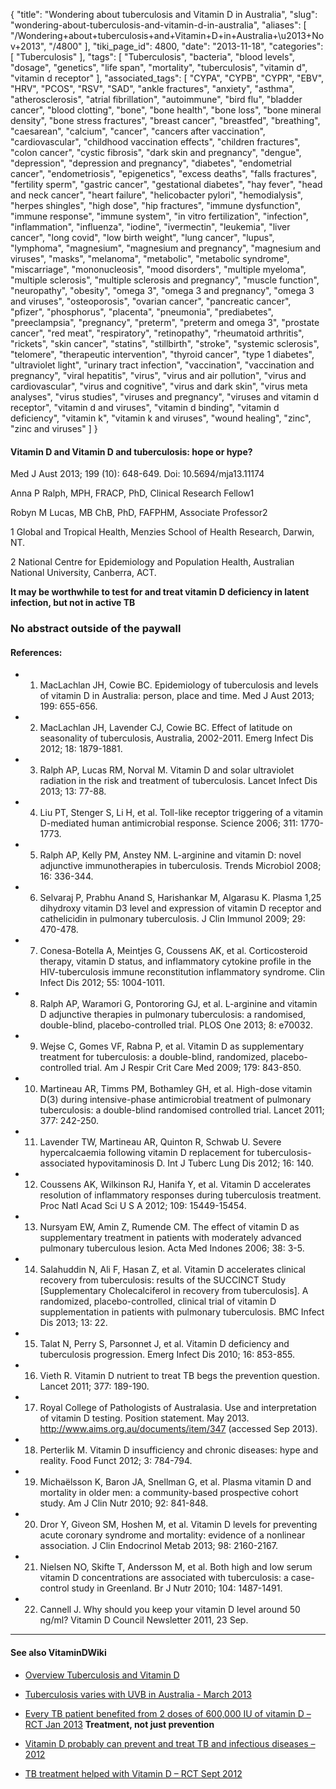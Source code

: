 {
    "title": "Wondering about tuberculosis and Vitamin D in Australia",
    "slug": "wondering-about-tuberculosis-and-vitamin-d-in-australia",
    "aliases": [
        "/Wondering+about+tuberculosis+and+Vitamin+D+in+Australia+\u2013+Nov+2013",
        "/4800"
    ],
    "tiki_page_id": 4800,
    "date": "2013-11-18",
    "categories": [
        "Tuberculosis"
    ],
    "tags": [
        "Tuberculosis",
        "bacteria",
        "blood levels",
        "dosage",
        "genetics",
        "life span",
        "mortality",
        "tuberculosis",
        "vitamin d",
        "vitamin d receptor"
    ],
    "associated_tags": [
        "CYPA",
        "CYPB",
        "CYPR",
        "EBV",
        "HRV",
        "PCOS",
        "RSV",
        "SAD",
        "ankle fractures",
        "anxiety",
        "asthma",
        "atherosclerosis",
        "atrial fibrillation",
        "autoimmune",
        "bird flu",
        "bladder cancer",
        "blood clotting",
        "bone",
        "bone health",
        "bone loss",
        "bone mineral density",
        "bone stress fractures",
        "breast cancer",
        "breastfed",
        "breathing",
        "caesarean",
        "calcium",
        "cancer",
        "cancers after vaccination",
        "cardiovascular",
        "childhood vaccination effects",
        "children fractures",
        "colon cancer",
        "cystic fibrosis",
        "dark skin and pregnancy",
        "dengue",
        "depression",
        "depression and pregnancy",
        "diabetes",
        "endometrial cancer",
        "endometriosis",
        "epigenetics",
        "excess deaths",
        "falls fractures",
        "fertility sperm",
        "gastric cancer",
        "gestational diabetes",
        "hay fever",
        "head and neck cancer",
        "heart failure",
        "helicobacter pylori",
        "hemodialysis",
        "herpes shingles",
        "high dose",
        "hip fractures",
        "immune dysfunction",
        "immune response",
        "immune system",
        "in vitro fertilization",
        "infection",
        "inflammation",
        "influenza",
        "iodine",
        "ivermectin",
        "leukemia",
        "liver cancer",
        "long covid",
        "low birth weight",
        "lung cancer",
        "lupus",
        "lymphoma",
        "magnesium",
        "magnesium and pregnancy",
        "magnesium and viruses",
        "masks",
        "melanoma",
        "metabolic",
        "metabolic syndrome",
        "miscarriage",
        "mononucleosis",
        "mood disorders",
        "multiple myeloma",
        "multiple sclerosis",
        "multiple sclerosis and pregnancy",
        "muscle function",
        "neuropathy",
        "obesity",
        "omega 3",
        "omega 3 and pregnancy",
        "omega 3 and viruses",
        "osteoporosis",
        "ovarian cancer",
        "pancreatic cancer",
        "pfizer",
        "phosphorus",
        "placenta",
        "pneumonia",
        "prediabetes",
        "preeclampsia",
        "pregnancy",
        "preterm",
        "preterm and omega 3",
        "prostate cancer",
        "red meat",
        "respiratory",
        "retinopathy",
        "rheumatoid arthritis",
        "rickets",
        "skin cancer",
        "statins",
        "stillbirth",
        "stroke",
        "systemic sclerosis",
        "telomere",
        "therapeutic intervention",
        "thyroid cancer",
        "type 1 diabetes",
        "ultraviolet light",
        "urinary tract infection",
        "vaccination",
        "vaccination and pregnancy",
        "viral hepatitis",
        "virus",
        "virus and air pollution",
        "virus and cardiovascular",
        "virus and cognitive",
        "virus and dark skin",
        "virus meta analyses",
        "virus studies",
        "viruses and pregnancy",
        "viruses and vitamin d receptor",
        "vitamin d and viruses",
        "vitamin d binding",
        "vitamin d deficiency",
        "vitamin k",
        "vitamin k and viruses",
        "wound healing",
        "zinc",
        "zinc and viruses"
    ]
}


#### Vitamin D and Vitamin D and tuberculosis: hope or hype?

Med J Aust 2013; 199 (10): 648-649. Doi: 10.5694/mja13.11174

Anna P Ralph, MPH, FRACP, PhD, Clinical Research Fellow1

Robyn M Lucas, MB ChB, PhD, FAFPHM, Associate Professor2

1 Global and Tropical Health, Menzies School of Health Research, Darwin, NT.

2 National Centre for Epidemiology and Population Health, Australian National University, Canberra, ACT.

 **It may be worthwhile to test for and treat vitamin D deficiency in latent infection, but not in active TB** 

### No abstract outside of the paywall

#### References:

* 1. MacLachlan JH, Cowie BC. Epidemiology of tuberculosis and levels of vitamin D in Australia: person, place and time. Med J Aust 2013; 199: 655-656.

* 2. MacLachlan JH, Lavender CJ, Cowie BC. Effect of latitude on seasonality of tuberculosis, Australia, 2002-2011. Emerg Infect Dis 2012; 18: 1879-1881. 

* 3. Ralph AP, Lucas RM, Norval M. Vitamin D and solar ultraviolet radiation in the risk and treatment of tuberculosis. Lancet Infect Dis 2013; 13: 77-88. 

* 4. Liu PT, Stenger S, Li H, et al. Toll-like receptor triggering of a vitamin D-mediated human antimicrobial response. Science 2006; 311: 1770-1773. 

* 5. Ralph AP, Kelly PM, Anstey NM. L-arginine and vitamin D: novel adjunctive immunotherapies in tuberculosis. Trends Microbiol 2008; 16: 336-344. 

* 6. Selvaraj P, Prabhu Anand S, Harishankar M, Algarasu K. Plasma 1,25 dihydroxy vitamin D3 level and expression of vitamin D receptor and cathelicidin in pulmonary tuberculosis. J Clin Immunol 2009; 29: 470-478. 

* 7. Conesa-Botella A, Meintjes G, Coussens AK, et al. Corticosteroid therapy, vitamin D status, and inflammatory cytokine profile in the HIV-tuberculosis immune reconstitution inflammatory syndrome. Clin Infect Dis 2012; 55: 1004-1011. 

* 8. Ralph AP, Waramori G, Pontororing GJ, et al. L-arginine and vitamin D adjunctive therapies in pulmonary tuberculosis: a randomised, double-blind, placebo-controlled trial. PLOS One 2013; 8: e70032. 

* 9. Wejse C, Gomes VF, Rabna P, et al. Vitamin D as supplementary treatment for tuberculosis: a double-blind, randomized, placebo-controlled trial. Am J Respir Crit Care Med 2009; 179: 843-850. 

* 10. Martineau AR, Timms PM, Bothamley GH, et al. High-dose vitamin D(3) during intensive-phase antimicrobial treatment of pulmonary tuberculosis: a double-blind randomised controlled trial. Lancet 2011; 377: 242-250. 

* 11. Lavender TW, Martineau AR, Quinton R, Schwab U. Severe hypercalcaemia following vitamin D replacement for tuberculosis-associated hypovitaminosis D. Int J Tuberc Lung Dis 2012; 16: 140. 

* 12. Coussens AK, Wilkinson RJ, Hanifa Y, et al. Vitamin D accelerates resolution of inflammatory responses during tuberculosis treatment. Proc Natl Acad Sci U S A 2012; 109: 15449-15454.

* 13. Nursyam EW, Amin Z, Rumende CM. The effect of vitamin D as supplementary treatment in patients with moderately advanced pulmonary tuberculous lesion. Acta Med Indones 2006; 38: 3-5. 

* 14. Salahuddin N, Ali F, Hasan Z, et al. Vitamin D accelerates clinical recovery from tuberculosis: results of the SUCCINCT Study <span>[Supplementary Cholecalciferol in recovery from tuberculosis]</span>. A randomized, placebo-controlled, clinical trial of vitamin D supplementation in patients with pulmonary tuberculosis. BMC Infect Dis 2013; 13: 22. 

* 15. Talat N, Perry S, Parsonnet J, et al. Vitamin D deficiency and tuberculosis progression. Emerg Infect Dis 2010; 16: 853-855. 

* 16. Vieth R. Vitamin D nutrient to treat TB begs the prevention question. Lancet 2011; 377: 189-190. 

* 17. Royal College of Pathologists of Australasia. Use and interpretation of vitamin D testing. Position statement. May 2013. http://www.aims.org.au/documents/item/347 (accessed Sep 2013).

* 18. Perterlik M. Vitamin D insufficiency and chronic diseases: hype and reality. Food Funct 2012; 3: 784-794. 

* 19. Michaëlsson K, Baron JA, Snellman G, et al. Plasma vitamin D and mortality in older men: a community-based prospective cohort study. Am J Clin Nutr 2010; 92: 841-848. 

* 20. Dror Y, Giveon SM, Hoshen M, et al. Vitamin D levels for preventing acute coronary syndrome and mortality: evidence of a nonlinear association. J Clin Endocrinol Metab 2013; 98: 2160-2167. 

* 21. Nielsen NO, Skifte T, Andersson M, et al. Both high and low serum vitamin D concentrations are associated with tuberculosis: a case-control study in Greenland. Br J Nutr 2010; 104: 1487-1491. 

* 22. Cannell J. Why should you keep your vitamin D level around 50 ng/ml? Vitamin D Council Newsletter 2011, 23 Sep.

---

#### See also	VitaminDWiki

* [Overview Tuberculosis and Vitamin D](/tags/overview-tuberculosis-and-vitamin-d.html)

* [Tuberculosis varies with UVB in Australia - March 2013](/posts/tuberculosis-varies-with-uvb-in-australia)

* [Every TB patient benefited from 2 doses of 600,000 IU of vitamin D – RCT Jan 2013](/posts/every-tb-patient-benefited-from-2-doses-of-600000-iu-of-vitamin-d-rct)   **Treatment, not just prevention** 

* [Vitamin D probably can prevent and treat TB and infectious diseases – 2012](/posts/vitamin-d-probably-can-prevent-and-treat-tb-and-infectious-diseases-2012)

* [TB treatment helped with Vitamin D – RCT Sept 2012](/posts/tb-treatment-helped-with-vitamin-d-rct)
